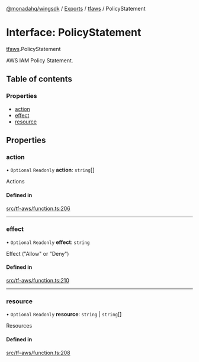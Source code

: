 [@monadahq/wingsdk](../README.md) / [Exports](../modules.md) / [tfaws](../modules/tfaws.md) / PolicyStatement

# Interface: PolicyStatement

[tfaws](../modules/tfaws.md).PolicyStatement

AWS IAM Policy Statement.

## Table of contents

### Properties

- [action](tfaws.PolicyStatement.md#action)
- [effect](tfaws.PolicyStatement.md#effect)
- [resource](tfaws.PolicyStatement.md#resource)

## Properties

### action

• `Optional` `Readonly` **action**: `string`[]

Actions

#### Defined in

[src/tf-aws/function.ts:206](https://github.com/monadahq/winglang/blob/main/libs/wingsdk/src/tf-aws/function.ts#L206)

___

### effect

• `Optional` `Readonly` **effect**: `string`

Effect ("Allow" or "Deny")

#### Defined in

[src/tf-aws/function.ts:210](https://github.com/monadahq/winglang/blob/main/libs/wingsdk/src/tf-aws/function.ts#L210)

___

### resource

• `Optional` `Readonly` **resource**: `string` \| `string`[]

Resources

#### Defined in

[src/tf-aws/function.ts:208](https://github.com/monadahq/winglang/blob/main/libs/wingsdk/src/tf-aws/function.ts#L208)
